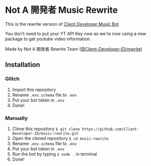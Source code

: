# Not A 開発者 Music Rewrite
This is the rewrite version of [Client Developer Music Bot](https://github.com/Client-Developer-ID/music-bot-example)

You don't need to put your YT API Key now as we're now using a new package to get youtube video information.

Made by Not A 開発者 Rewrite Team ([@Client-Developer-ID/rewrite](https://github.com/orgs/Client-Developer-ID/teams/rewrite))

## Installation
### Glitch
1. Import this repository
2. Rename `.env.schema` file to `.env`
3. Put your bot token in `.env`
4. Done!

### Manually
1. Clone this repository `$ git clone https://github.com/Client-Developer-ID/music-rewrite.git`
2. Open the cloned repository `$ cd music-rewrite`
3. Rename `.env.schema` file to `.env`
4. Put your bot token in `.env`
5. Run the bot by typing `$ node .` in terminal
6. Done!
